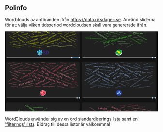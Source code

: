 ## Polinfo 

Wordclouds av anföranden ifrån https://data.riksdagen.se.  Använd sliderna för att välja vilken tidsperiod wordcloudsen skall vara genererade ifrån.


![anforanden exempel](art/anforanden.png)


WordClouds använder sig av en [ord standardiserings lista](polinfo-explore/word-standards.txt) samt en ['filterings' lista](polinfo-explore/disallowed-words.txt). Bidrag till dessa listor är välkommna!


